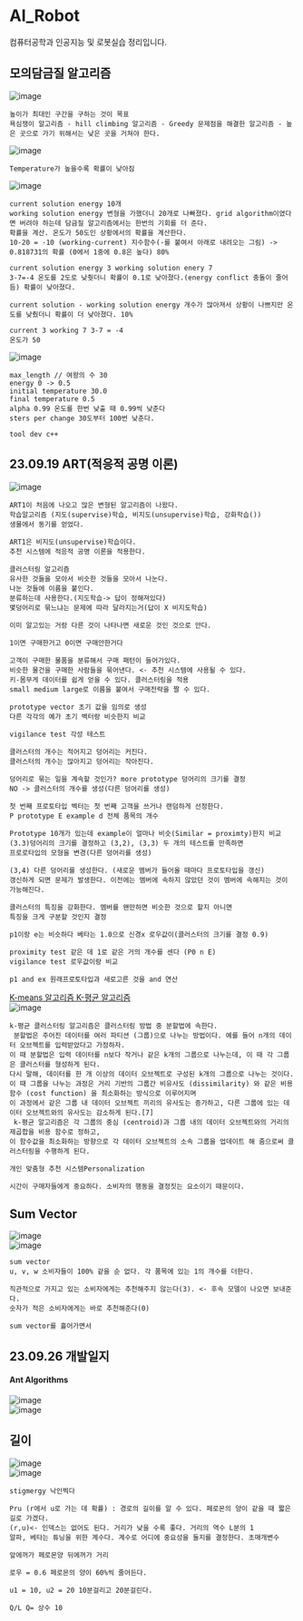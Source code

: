 # AI_Robot
컴퓨터공학과 인공지능 및 로봇실습 정리입니다.
## 모의담금질 알고리즘
![image](https://github.com/wonchihyeon/AI_Robot/assets/58906858/4c7da6a3-e75a-419c-8607-ac841562c75c)
```
높이가 최대인 구간을 구하는 것이 목표
욕심쟁이 알고리즘 - hill climbing 알고리즘 - Greedy 문제점을 해결한 알고리즘 - 높은 곳으로 가기 위해서는 낮은 곳을 거쳐야 한다.
```
![image](https://github.com/wonchihyeon/AI_Robot/assets/58906858/4bc07e46-f758-4917-9cc9-994c9e852a61)
```
Temperature가 높을수록 확률이 낮아짐
```
![image](https://github.com/wonchihyeon/AI_Robot/assets/58906858/4a418a0c-844a-4a8b-9f6f-f38ce32be34f)
```
current solution energy 10개
working solution energy 변형을 가했더니 20개로 나빠졌다. grid algorithm이였다면 버려야 하는데 담금질 알고리즘에서는 한번의 기회를 더 준다.
확률을 계산. 온도가 50도인 상황에서의 확률을 계산한다.
10-20 = -10 (working-current) 지수함수(-를 붙여서 아래로 내려오는 그림) -> 0.818731의 확률 (0에서 1중에 0.8은 높다) 80%

current solution energy 3 working solution enery 7
3-7=-4 온도를 2도로 낮췃더니 확률이 0.1로 낮아졌다.(energy conflict 충돌이 줄어듬) 확률이 낮아졌다.

current solution - working solution energy 개수가 많아져서 상황이 나쁘지만 온도를 낮췄더니 확률이 더 낮아졌다. 10%

current 3 working 7 3-7 = -4
온도가 50
```
![image](https://github.com/wonchihyeon/AI_Robot/assets/58906858/1e938373-f377-49ab-bb51-597a80f1cb14)
```
max_length // 여왕의 수 30
energy 0 -> 0.5
initial temperature 30.0
final temperature 0.5
alpha 0.99 온도를 한번 낮출 때 0.99씩 낮춘다
sters per change 30도부터 100번 낮춘다.

tool dev c++
```
## 23.09.19 ART(적응적 공명 이론)
![image](https://github.com/wonchihyeon/AI_Robot/assets/58906858/034e1224-ea5c-4fcb-909e-a9f004c7526d)
```
ART1이 처음에 나오고 많은 변형된 알고리즘이 나왔다.
학습알고리즘 (지도(supervise)학습, 비지도(unsupervise)학습, 강화학습())
생물에서 동기를 얻었다.

ART1은 비지도(unsupervise)학습이다.
추천 시스템에 적응적 공명 이론을 적용한다.

클러스터링 알고리즘
유사한 것들을 모아서 비슷한 것들을 모아서 나눈다.
나눈 것들에 이름을 붙인다.
분류하는데 사용한다.(지도학습-> 답이 정해져있다)
몇덩어리로 묶느냐는 문제에 따라 달라지는거(답이 X 비지도학습)

이미 알고있는 거랑 다른 것이 나타나면 새로운 것인 것으로 안다.

1이면 구매한거고 0이면 구매안한거다

고객이 구매한 물품을 분류해서 구매 패턴이 들어가있다.
비슷한 물건을 구매한 사람들을 묶어낸다. <- 추천 시스템에 사용될 수 있다.
키-몸무게 데이터를 쉽게 얻을 수 있다. 클러스터링을 적용
small medium large로 이름을 붙여서 구매전략을 짤 수 있다.

prototype vector 초기 값을 임의로 생성
다른 각각의 예가 초기 벡터랑 비슷한지 비교

vigilance test 각성 테스트

클러스터의 개수는 적어지고 덩어리는 커진다.
클러스터의 개수는 많아지고 덩어리는 작아진다.

덩어리로 묶는 일을 계속할 것인가? more prototype 덩어리의 크기를 결정
NO -> 클러스터의 개수를 생성(다른 덩어리를 생성)

첫 번째 프로토타입 벡터는 첫 번째 고객을 쓰거나 랜덤하게 선정한다.
P prototype E example d 전체 품목의 개수

Prototype 10개가 있는데 example이 얼마나 비슷(Similar = proximty)한지 비교
(3.3)덩어리의 크기를 결정하고 (3,2), (3,3) 두 개의 테스트를 만족하면
프로로타입의 모형을 변경(다른 덩어리를 생성)

(3,4) 다른 덩어리를 생성한다. (새로운 멤버가 들어올 때마다 프로토타입을 갱신)
갱신하게 되면 문제가 발생한다. 이전에는 멤버에 속하지 않았던 것이 멤버에 속해지는 것이
가능해진다.

클러스터의 특징을 강화한다. 멤버를 왠만하면 비슷한 것으로 할지 아니면
특징을 크게 구분할 것인지 결정

p1이랑 e는 비슷하다 베타는 1.0으로 신경x 로우값이(클러스터의 크기를 결정 0.9)

proximity test 같은 데 1로 같은 거의 개수를 센다 (P0 n E)
vigilance test 로우값이랑 비교

p1 and ex 원래프로토타입과 새로고른 것을 and 연산
```
[K-means 알고리즘 K-평균 알고리즘](https://ko.wikipedia.org/wiki/K-%ED%8F%89%EA%B7%A0_%EC%95%8C%EA%B3%A0%EB%A6%AC%EC%A6%98)   
![image](https://github.com/wonchihyeon/AI_Robot/assets/58906858/6659a26e-9eef-470c-8ba2-a42fbae08cc0)    
```
k-평균 클러스터링 알고리즘은 클러스터링 방법 중 분할법에 속한다.
 분할법은 주어진 데이터를 여러 파티션 (그룹)으로 나누는 방법이다. 예를 들어 n개의 데이터 오브젝트를 입력받았다고 가정하자.
이 때 분할법은 입력 데이터를 n보다 작거나 같은 k개의 그룹으로 나누는데, 이 때 각 그룹은 클러스터를 형성하게 된다.
다시 말해, 데이터를 한 개 이상의 데이터 오브젝트로 구성된 k개의 그룹으로 나누는 것이다.
이 때 그룹을 나누는 과정은 거리 기반의 그룹간 비유사도 (dissimilarity) 와 같은 비용 함수 (cost function) 을 최소화하는 방식으로 이루어지며
이 과정에서 같은 그룹 내 데이터 오브젝트 끼리의 유사도는 증가하고, 다른 그룹에 있는 데이터 오브젝트와의 유사도는 감소하게 된다.[7]
 k-평균 알고리즘은 각 그룹의 중심 (centroid)과 그룹 내의 데이터 오브젝트와의 거리의 제곱합을 비용 함수로 정하고,
이 함수값을 최소화하는 방향으로 각 데이터 오브젝트의 소속 그룹을 업데이트 해 줌으로써 클러스터링을 수행하게 된다.

개인 맞춤형 추천 시스템Personalization

시간이 구매자들에게 중요하다. 소비자의 행동을 결정짓는 요소이기 때문이다.
```
## Sum Vector
![image](https://github.com/wonchihyeon/AI_Robot/assets/58906858/2b03837d-07e4-4c0f-9703-54b9d34a9c9f)      
![image](https://github.com/wonchihyeon/AI_Robot/assets/58906858/d340a645-ee23-40f0-8d07-32a2d9c98723)    
```
sum vector
u, v, w 소비자들이 100% 같을 순 없다. 각 품목에 있는 1의 개수를 더한다.

직관적으로 가지고 있는 소비자에게는 추천해주지 않는다(3). <- 후속 모델이 나오면 보내준다.
숫자가 적은 소비자에게는 바로 추천해준다(0)

sum vector를 흝어가면서 
```
## 23.09.26 개발일지
#### Ant Algorithms
![image](https://github.com/wonchihyeon/AI_Robot/assets/58906858/ac34c7ee-fdc3-4f58-aa84-dce520ce944d)     
![image](https://github.com/wonchihyeon/AI_Robot/assets/58906858/cf4faa7b-f2e4-4726-af74-8022aa8b5f79)    
## 길이
![image](https://github.com/wonchihyeon/AI_Robot/assets/58906858/987f3284-805f-4e57-bf9d-addb66f02de2)   
![image](https://github.com/wonchihyeon/AI_Robot/assets/58906858/ea7d600e-5617-4d2f-8768-ee3e5b5f2ab9)

```
stigmergy 낙인찍다

Pru (r에서 u로 가는 데 확률) : 경로의 길이를 알 수 있다. 페로몬의 양이 같을 때 짧은 길로 가겠다.
(r,u)<- 인덱스는 없어도 된다. 거리가 낮을 수록 좋다. 거리의 역수 L분의 1
알파, 베타는 튜닝을 위한 계수다. 계수로 어디에 중요성을 둘지를 결정한다. 초매개변수

앞에꺼가 페로몬양 뒤에꺼가 거리

로우 = 0.6 페로몬의 양이 60%씩 줄어든다.

u1 = 10, u2 = 20 10분걸리고 20분걸린다.

Q/L Q= 상수 10
```
